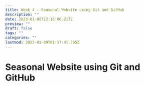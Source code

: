 ```yaml
---
title: Week 4 - Seasonal Website using Git and GitHub
description: ""
date: 2023-01-08T22:16:00.217Z
preview: ""
draft: false
tags: ""
categories: ""
lastmod: 2023-01-09T01:17:41.705Z
---
```

# Seasonal Website using Git and GitHub